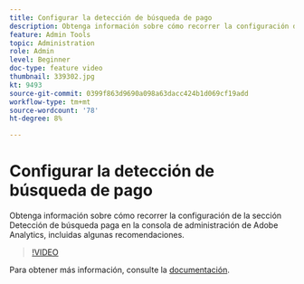 ```yaml
---
title: Configurar la detección de búsqueda de pago
description: Obtenga información sobre cómo recorrer la configuración de la sección Detección de búsqueda paga en la consola de administración de Adobe Analytics, incluidas algunas recomendaciones.
feature: Admin Tools
topic: Administration
role: Admin
level: Beginner
doc-type: feature video
thumbnail: 339302.jpg
kt: 9493
source-git-commit: 0399f863d9690a098a63dacc424b1d069cf19add
workflow-type: tm+mt
source-wordcount: '78'
ht-degree: 8%

---
```



# Configurar la detección de búsqueda de pago

Obtenga información sobre cómo recorrer la configuración de la sección Detección de búsqueda paga en la consola de administración de Adobe Analytics, incluidas algunas recomendaciones.

>[!VIDEO](https://video.tv.adobe.com/v/339302/?quality=12&learn=on)

Para obtener más información, consulte la [documentación](https://experienceleague.adobe.com/docs/analytics/admin/admin-tools/paid-search-detection/paid-search-detection.html?lang=en#section_0C2CFA0AF77B47098BE37CB024665D0D).
